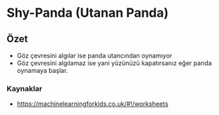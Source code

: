 # Shy-Panda (Utanan Panda)
## Özet 
* Göz çevresini algılar ise panda utancından oynamıyor
* Göz çevresini algılamaz ise yani yüzünüzü kapatırsanız eğer panda oynamaya başlar.
### Kaynaklar 
* https://machinelearningforkids.co.uk/#!/worksheets
